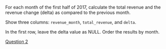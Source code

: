 For each month of the first half of 2017, calculate the total revenue and the revenue change (delta) as compared to the previous month.

Show three columns: `revenue_month`, `total_revenue`, and `delta`.

In the first row, leave the delta value as NULL. Order the results by month.

[Question 2](https://learnsql.com/course/sql-revenue-trend-analysis/comparing-revenue/summary/question-2)
